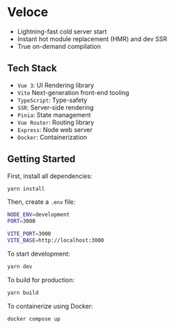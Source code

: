 # Veloce

- Lightning-fast cold server start
- Instant hot module replacement (HMR) and dev SSR
- True on-demand compilation

## Tech Stack

- `Vue 3`: UI Rendering library
- `Vite` Next-generation front-end tooling
- `TypeScript`: Type-safety
- `SSR`: Server-side rendering
- `Pinia`: State management
- `Vue Router`: Routing library
- `Express`: Node web server
- `Docker`: Containerization

## Getting Started

First, install all dependencies:

```bash
yarn install
```

Then, create a `.env` file:

```bash
NODE_ENV=development
PORT=3000

VITE_PORT=3000
VITE_BASE=http://localhost:3000
```

To start development:

```bash
yarn dev
```

To build for production:

```bash
yarn build
```

To containerize using Docker:

```bash
docker compose up
```
